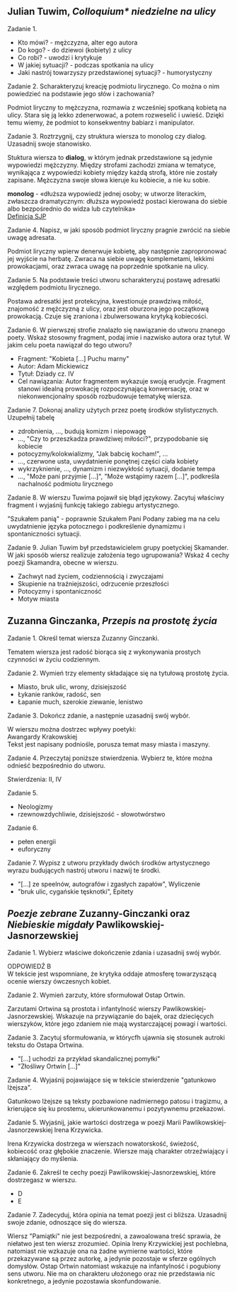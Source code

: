 ## Julian Tuwim, *Colloquium\* niedzielne na ulicy*

Zadanie 1.
- Kto mówi? - mężczyzna, alter ego autora
- Do kogo? - do dziewoi (kobiety) z ulicy
- Co robi? - uwodzi i krytykuje
- W jakiej sytuacji? - podczas spotkania na ulicy
- Jaki nastrój towarzyszy przedstawionej sytuacji? - humorystyczny

Zadanie 2.
Scharakteryzuj kreację podmiotu lirycznego. Co można o nim powiedzieć na podstawie jego słów i zachowania?<br>

Podmiot liryczny to mężczyzna, rozmawia z wcześniej spotkaną kobietą na ulicy. Stara się ją lekko zdenerwować, a potem rozweselić i uwieść. Dzięki temu wiemy, że podmiot to konsekwentny babiarz i manipulator.

Zadanie 3.
Roztrzygnij, czy struktura wiersza to monolog czy dialog. Uzasadnij swoje stanowisko.<br>

Stuktura wiersza to **dialog**, w którym jednak przedstawione są jedynie wypowiedzi mężczyzny. Między strofami zachodzi zmiana w tematyce, wynikająca z wypowiedzi kobiety między każdą strofą, które nie zostały zapisane. Mężczyzna swoje słowa kieruje ku kobiecie, a nie ku sobie.

**monolog** - «dłuższa wypowiedź jednej osoby; w utworze literackim, zwłaszcza dramatycznym: dłuższa wypowiedź postaci kierowana do siebie albo bezpośrednio do widza lub czytelnika»  
[Definicja SJP](https://sjp.pwn.pl/sjp/monolog;2568348.html)

Zadanie 4.
Napisz, w jaki sposób podmiot liryczny pragnie zwrócić na siebie uwagę adresata.<br>

Podmiot liryczny wpierw denerwuje kobietę, aby następnie zapropronować jej wyjście na herbatę. Zwraca na siebie uwagę komplemetami, lekkimi prowokacjami, oraz zwraca uwagę na poprzednie spotkanie na ulicy.

Zadanie 5.
Na podstawie treści utworu scharakteryzuj postawę adresatki względem podmiotu lirycznego.<br>

Postawa adresatki jest protekcyjna, kwestionuje prawdziwą miłość,
znajomość z mężczyzną z ulicy, oraz jest oburzona jego początkową prowokacją. Czuje się zraniona i zbulwersowana krytyką kobiecości.

Zadanie 6.
W pierwszej strofie znalazło się nawiązanie do utworu znanego poety. Wskaż stosowny fragment, podaj imie i nazwisko autora oraz tytuł. W jakim celu poeta nawiązał do tego utworu?
- Fragment: "Kobieta [...] Puchu marny"
- Autor: Adam Mickiewicz
- Tytuł: Dziady cz. IV
- Cel nawiązania: Autor fragmentem wykazuje swoją erudycje. Fragment stanowi idealną prowokację rozpoczynającą konwersację, oraz w niekonwencjonalny sposób rozbudowuje tematykę wiersza.

Zadanie 7.
Dokonaj analizy użytych przez poetę środków stylistycznych. Uzupełnij tabelę

- zdrobnienia, ..., budują komizm i niepowagę
- ..., "Czy to przeszkadza prawdziwej miłości?", przypodobanie się kobiecie
- potocyzmy/kolokwializmy, "Jak babcię kocham!", ...
- ..., czerwone usta, uwydatnienie ponętnej części ciała kobiety
- wykrzyknienie, ..., dynamizm i niezwykłość sytuacji, dodanie tempa
- ..., "Może pani przyjmie [...]", "Może wstąpimy razem [...]", podkreśla nachalność podmiotu lirycznego

Zadanie 8.
W wierszu Tuwima pojawił się błąd językowy. Zacytuj właściwy fragment i wyjaśnij funkcję takiego zabiegu artystycznego.<br>

"Szukałem panią" - poprawnie Szukałem Pani
Podany zabieg ma na celu uwydatnienie języka potocznego i podkreślenie dynamizmu i spontaniczności sytuacji.

Zadanie 9.
Julian Tuwim był przedstawicielem grupy poetyckiej Skamander. W jaki sposób wiersz realizuje założenia tego ugrupowania? Wskaż 4 cechy poezji Skamandra, obecne w wierszu.<br>
- Zachwyt nad życiem, codziennością i zwyczajami
- Skupienie na traźniejszości, odrzucenie przeszłości
- Potocyzmy i spontaniczność
- Motyw miasta

## Zuzanna Ginczanka, *Przepis na prostotę życia*

Zadanie 1. Określ temat wiersza Zuzanny Ginczanki.

Tematem wiersza jest radość biorąca się z wykonywania prostych czynności w życiu codziennym.

Zadanie 2. Wymień trzy elementy składające się na tytułową prostotę życia.
   - Miasto, bruk ulic, wrony, dzisiejszość
   - Łykanie ranków, radość, sen
   - Łapanie much, szerokie ziewanie, lenistwo

Zadanie 3. Dokończ zdanie, a następnie uzasadnij swój wybór.

W wierszu można dostrzec wpływy poetyki:<br>
Awangardy Krakowskiej<br>
Tekst jest napisany podniośle, porusza temat masy miasta i maszyny.

Zadanie 4. Przeczytaj poniższe stwierdzenia. Wybierz te, które można odnieść bezpośrednio do utworu.

Stwierdzenia: II, IV

Zadanie 5. 
- Neologizmy
- rzewnowzdychliwie, dzisiejszość - słowotwórstwo

Zadanie 6.
- pełen energii
- euforyczny

Zadanie 7.
Wypisz z utworu przykłady dwóch środków artystycznego wyrazu budujących nastrój utworu i nazwij te środki.<br>
- "[...] ze speelnów, autografów i zgasłych zapałów", Wyliczenie
- "bruk ulic, cygańskie tęsknotki", Epitety

## *Poezje zebrane* Zuzanny-Ginczanki oraz *Niebieskie migdały* Pawlikowskiej-Jasnorzewskiej

Zadanie 1. Wybierz właściwe dokończenie zdania i uzasadnij swój wybór.<br>

ODPOWIEDŹ B<br>
W tekście jest wspomniane, że krytyka oddaje atmosferę towarzyszącą ocenie wierszy ówczesnych kobiet.

Zadanie 2. Wymień zarzuty, które sformułował Ostap Ortwin.<br>

Zarzutami Ortwina są prostota i infantylność wierszy Pawlikowskiej-Jasnorzewskiej. Wskazuje na przywiązanie do bajek, oraz dziecięcych wierszyków, które jego zdaniem nie mają wystarczającej powagi i wartości.

Zadanie 3. Zacytuj sformułowania, w którycfh ujawnia się stosunek autroki tekstu do Ostapa Ortwina.
- "[...] uchodzi za przykład skandalicznej pomyłki"
- "Złośliwy Ortwin [...]"

Zadanie 4. Wyjaśnij pojawiające się w tekście stwierdzenie "gatunkowo lżejsza".<br>

Gatunkowo lżejsze są teksty pozbawione nadmiernego patosu i tragizmu, a krierujące się ku prostemu, ukierunkowanemu i pozytywnemu przekazowi.

Zadanie 5. Wyjaśnij, jakie wartości dostrzega w poezji Marii Pawlikowskiej-Jasnorzewskiej Irena Krzywicka.<br>

Irena Krzywicka dostrzega w wierszach nowatorskość, świeżość, kobiecość oraz głębokie znaczenie. Wiersze mają charakter otrzeźwiający i skłaniający do myślenia.

Zadanie 6. Zakreśl te cechy poezji Pawlikowskiej-Jasnorzewskiej, które dostrzegasz w wierszu.<br>
- D
- E

Zadanie 7. Zadecyduj, która opinia na temat poezji jest ci bliższa. Uzasadnij swoje zdanie, odnoszące się do wiersza.<br>

Wiersz "Pamiątki" nie jest bezpośredni, a zawoalowana treść sprawia, że niełatwo jest ten wiersz zrozumieć. Opinia Ireny Krzywickiej jest pochlebna, natomiast nie wzkazuje ona na żadne wymierne wartości, które przekazywane są przez autorkę, a jedynie pozostaje w sferze ogólnych domysłów. Ostap Ortwin natomiast wskazuje na infantylność i pogubiony sens utworu. Nie ma on charakteru ułożonego oraz nie przedstawia nic konkretnego, a jedynie pozostawia skonfundowanie.